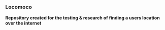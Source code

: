 ### Locomoco

__Repository created for the testing & research of finding a users location over the internet__